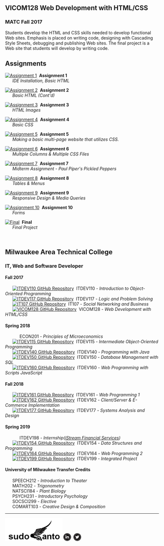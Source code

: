 VICOM128 Web Development with HTML/CSS
------
### MATC Fall 2017

Students develop the HTML and CSS skills needed to develop functional Web sites. Emphasis is placed on writing code, designing with Cascading Style Sheets, debugging and publishing Web sites. The final project is a Web site that students will develop by writing code.

Assignments
------

[<img src="https://github.com/favicon.ico" alt="Assignment 1" width="18" height="18">](https://htmlpreview.github.io/?https://github.com/sudoSanto/VICOM128-Web-Development-with-HTML-CSS/blob/master/a1/index.html "Assignment 1")&nbsp;
**Assignment 1**\
&nbsp;&nbsp;&nbsp;&nbsp;&nbsp;&nbsp;*IDE Installation, Basic HTML*

[<img src="https://github.com/favicon.ico" alt="Assignment 2" width="18" height="18">](https://htmlpreview.github.io/?https://github.com/sudoSanto/VICOM128-Web-Development-with-HTML-CSS/blob/master/a2/index.html "Assignment 2")&nbsp;
**Assignment 2**\
&nbsp;&nbsp;&nbsp;&nbsp;&nbsp;&nbsp;*Basic HTML (Cont'd)*

[<img src="https://github.com/favicon.ico" alt="Assignment 3" width="18" height="18">](https://htmlpreview.github.io/?https://github.com/sudoSanto/VICOM128-Web-Development-with-HTML-CSS/blob/master/a3/index.html "Assignment 3")&nbsp;
**Assignment 3**\
&nbsp;&nbsp;&nbsp;&nbsp;&nbsp;&nbsp;*HTML Images*

[<img src="https://github.com/favicon.ico" alt="Assignment 4" width="18" height="18">](https://htmlpreview.github.io/?https://github.com/sudoSanto/VICOM128-Web-Development-with-HTML-CSS/blob/master/a4/index.html "Assignment 4")&nbsp;
**Assignment 4**\
&nbsp;&nbsp;&nbsp;&nbsp;&nbsp;&nbsp;*Basic CSS*

[<img src="https://github.com/favicon.ico" alt="Assignment 5" width="18" height="18">](https://htmlpreview.github.io/?https://github.com/sudoSanto/VICOM128-Web-Development-with-HTML-CSS/blob/master/a5/index.html "Assignment 5")&nbsp;
**Assignment 5**\
&nbsp;&nbsp;&nbsp;&nbsp;&nbsp;&nbsp;*Making a basic multi-page website that utilizes CSS.*

[<img src="https://github.com/favicon.ico" alt="Assignment 6" width="18" height="18">](https://htmlpreview.github.io/?https://github.com/sudoSanto/VICOM128-Web-Development-with-HTML-CSS/blob/master/a6/index.html "Assignment 6")&nbsp;
**Assignment 6**\
&nbsp;&nbsp;&nbsp;&nbsp;&nbsp;&nbsp;*Multiple Columns & Multiple CSS Files*

[<img src="https://github.com/favicon.ico" alt="Assignment 7" width="18" height="18">](https://htmlpreview.github.io/?https://github.com/sudoSanto/VICOM128-Web-Development-with-HTML-CSS/blob/master/a7/index.html "Assignment 7")&nbsp;
**Assignment 7**\
&nbsp;&nbsp;&nbsp;&nbsp;&nbsp;&nbsp;*Midterm Assignment - Paul Piper's Pickled Peppers*

[<img src="https://github.com/favicon.ico" alt="Assignment 8" width="18" height="18">](https://htmlpreview.github.io/?https://github.com/sudoSanto/VICOM128-Web-Development-with-HTML-CSS/blob/master/a8/index.html "Assignment 8")&nbsp;
**Assignment 8**\
&nbsp;&nbsp;&nbsp;&nbsp;&nbsp;&nbsp;*Tables & Menus*

[<img src="https://github.com/favicon.ico" alt="Assignment 9" width="18" height="18">](https://htmlpreview.github.io/?https://github.com/sudoSanto/VICOM128-Web-Development-with-HTML-CSS/blob/master/a9/index.html "Assignment 9")&nbsp;
**Assignment 9**\
&nbsp;&nbsp;&nbsp;&nbsp;&nbsp;&nbsp;*Responsive Design & Media Queries*

[<img src="https://github.com/favicon.ico" alt="Assignment 10" width="18" height="18">](https://htmlpreview.github.io/?https://github.com/sudoSanto/VICOM128-Web-Development-with-HTML-CSS/blob/master/a10/index.html "Assignment 10")&nbsp;
**Assignment 10**\
&nbsp;&nbsp;&nbsp;&nbsp;&nbsp;&nbsp;*Forms*

[<img src="https://github.com/favicon.ico" alt="Final" width="18" height="18">](https://htmlpreview.github.io/?https://github.com/sudoSanto/VICOM128-Web-Development-with-HTML-CSS/blob/master/final/index.html "Final")&nbsp;
**Final**\
&nbsp;&nbsp;&nbsp;&nbsp;&nbsp;&nbsp;*Final Project*

<br/>

Milwaukee Area Technical College
------
### IT, Web and Software Developer
#### Fall 2017
&nbsp;&nbsp;&nbsp;&nbsp;&nbsp;&nbsp;[<img src="https://github.com/favicon.ico" alt="ITDEV110 GitHub Repository" width="18" height="18">](https://github.com/sudoSanto/ITDEV110-Intro-to-Object-Oriented-Programming "ITDEV110 GitHub Repository")&nbsp;
ITDEV110 - *Introduction to Object-Oriented Programming*\
&nbsp;&nbsp;&nbsp;&nbsp;&nbsp;&nbsp;[<img src="https://github.com/favicon.ico" alt="ITDEV117 GitHub Repository" width="18" height="18">](https://github.com/sudoSanto/ITDEV117-Logic-and-Problem-Solving "ITDEV117 GitHub Repository")&nbsp;
ITDEV117 - *Logic and Problem Solving*\
&nbsp;&nbsp;&nbsp;&nbsp;&nbsp;&nbsp;[<img src="https://github.com/favicon.ico" alt="IT107 GitHub Repository" width="18" height="18">](https://github.com/sudoSanto/IT107-Social-Networking-and-Business "IT107 GitHub Repository")&nbsp;
IT107 - *Social Networking and Business*\
&nbsp;&nbsp;&nbsp;&nbsp;&nbsp;&nbsp;[<img src="https://github.com/favicon.ico" alt="VICOM128 GitHub Repository" width="18" height="18">](https://github.com/sudoSanto/VICOM128-Web-Development-with-HTML-CSS "VICOM128 GitHub Repository")&nbsp;
VICOM128 - *Web Development with HTML/CSS*

#### Spring 2018
&nbsp;&nbsp;&nbsp;&nbsp;&nbsp;&nbsp;&nbsp;&nbsp;&nbsp;&nbsp;&nbsp;&nbsp;ECON201 - *Principles of Microeconomics*\
&nbsp;&nbsp;&nbsp;&nbsp;&nbsp;&nbsp;[<img src="https://github.com/favicon.ico" alt="ITDEV115 GitHub Repository" width="18" height="18">](https://github.com/sudoSanto/ITDEV115-Intermediate-Object-Oriented-Programming "ITDEV115 GitHub Repository")&nbsp;
ITDEV115 - *Intermediate Object-Oriented Programming*\
&nbsp;&nbsp;&nbsp;&nbsp;&nbsp;&nbsp;[<img src="https://github.com/favicon.ico" alt="ITDEV140 GitHub Repository" width="18" height="18">](https://github.com/sudoSanto/ITDEV140-Programming-with-Java "ITDEV140 GitHub Repository")&nbsp;
ITDEV140 - *Programming with Java*\
&nbsp;&nbsp;&nbsp;&nbsp;&nbsp;&nbsp;[<img src="https://github.com/favicon.ico" alt="ITDEV150 GitHub Repository" width="18" height="18">](https://github.com/sudoSanto/ITDEV150-Database-Management-with-SQL "ITDEV150 GitHub Repository")&nbsp;
ITDEV150 - *Database Management with SQL*\
&nbsp;&nbsp;&nbsp;&nbsp;&nbsp;&nbsp;[<img src="https://github.com/favicon.ico" alt="ITDEV160 GitHub Repository" width="18" height="18">](https://github.com/sudoSanto/ITDEV160-Web-Programming-With-Scripts-JavaScript "ITDEV160 GitHub Repository")&nbsp;
ITDEV160 - *Web Programming with Scripts JavaScript*

#### Fall 2018
&nbsp;&nbsp;&nbsp;&nbsp;&nbsp;&nbsp;[<img src="https://github.com/favicon.ico" alt="ITDEV161 GitHub Repository" width="18" height="18">](https://github.com/sudoSanto/ITDEV161-Web-Programming-1 "ITDEV161 GitHub Repository")&nbsp;
ITDEV161 - *Web Programming 1*\
&nbsp;&nbsp;&nbsp;&nbsp;&nbsp;&nbsp;[<img src="https://github.com/favicon.ico" alt="ITDEV162 GitHub Repository" width="18" height="18">](https://github.com/sudoSanto/ITDEV162-Client-Server-and-E-Commerce-Implementation "ITDEV162 GitHub Repository")&nbsp;
ITDEV162 - *Client/Server & E-Commerce Implementation*\
&nbsp;&nbsp;&nbsp;&nbsp;&nbsp;&nbsp;[<img src="https://github.com/favicon.ico" alt="ITDEV177 GitHub Repository" width="18" height="18">](https://github.com/sudoSanto/ITDEV177-Systems-Analysis-and-Design "ITDEV177 GitHub Repository")&nbsp;
ITDEV177 - *Systems Analysis and Design*

#### Spring 2019
&nbsp;&nbsp;&nbsp;&nbsp;&nbsp;&nbsp;&nbsp;&nbsp;&nbsp;&nbsp;&nbsp;&nbsp;ITDEV198 - *Internship([iStream Financial Services](https://www.istreamfs.com/ "iStream Financial Services"))*\
&nbsp;&nbsp;&nbsp;&nbsp;&nbsp;&nbsp;[<img src="https://github.com/favicon.ico" alt="ITDEV154 GitHub Repository" width="18" height="18">](https://github.com/sudoSanto/ITDEV154-Data-Structures-and-Programming "ITDEV154 GitHub Repository")&nbsp;
ITDEV154 - *Data Structures and Programming*\
&nbsp;&nbsp;&nbsp;&nbsp;&nbsp;&nbsp;[<img src="https://github.com/favicon.ico" alt="ITDEV164 GitHub Repository" width="18" height="18">](https://github.com/sudoSanto/ITDEV164-Web-Programming-2 "ITDEV164 GitHub Repository")&nbsp;
ITDEV164 - *Web Programming 2*\
&nbsp;&nbsp;&nbsp;&nbsp;&nbsp;&nbsp;[<img src="https://github.com/favicon.ico" alt="ITDEV199 GitHub Repository" width="18" height="18">](https://github.com/sudoSanto/ITDEV199-Integrated-Project "ITDEV199 GitHub Repository")&nbsp;
ITDEV199 - *Integrated Project*

#### University of Milwaukee Transfer Credits
&nbsp;&nbsp;&nbsp;&nbsp;&nbsp;&nbsp;SPEECH212 - *Introduction to Theater*\
&nbsp;&nbsp;&nbsp;&nbsp;&nbsp;&nbsp;MATH202 - *Trigonometry*\
&nbsp;&nbsp;&nbsp;&nbsp;&nbsp;&nbsp;NATSCI184 - *Plant Biology*\
&nbsp;&nbsp;&nbsp;&nbsp;&nbsp;&nbsp;PSYCH231 - *Introductory Psychology*\
&nbsp;&nbsp;&nbsp;&nbsp;&nbsp;&nbsp;SOCSCI299 - *Elective*\
&nbsp;&nbsp;&nbsp;&nbsp;&nbsp;&nbsp;COMART103 - *Creative Design & Composition*

---
[<img src="https://github.com/sudoSanto/sudoSantoMedia/blob/master/sudoSantoLogoFull.png" alt="Portfolio" height="75">](https://sudosanto.github.io/ "Portfolio")
[<img src="https://github.com/sudoSanto/sudoSantoMedia/blob/master/linkedInIconL.png" alt="LinkedIn" width="25" height="25">](https://www.linkedin.com/in/matthew-j-dalsanto/ "LinkedIn")&nbsp;
[<img src="https://github.com/sudoSanto/sudoSantoMedia/blob/master/twitterIconL.png" alt="@sudoSanto" width="25" height="25">](https://twitter.com/sudoSanto "@sudoSanto")&nbsp;
